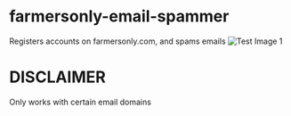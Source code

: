 # farmersonly-email-spammer
Registers accounts on farmersonly.com, and spams emails
![Test Image 1](https://cdn.discordapp.com/attachments/806758160211771402/809994071258431539/unknown.png
)
# DISCLAIMER
Only works with certain email domains
